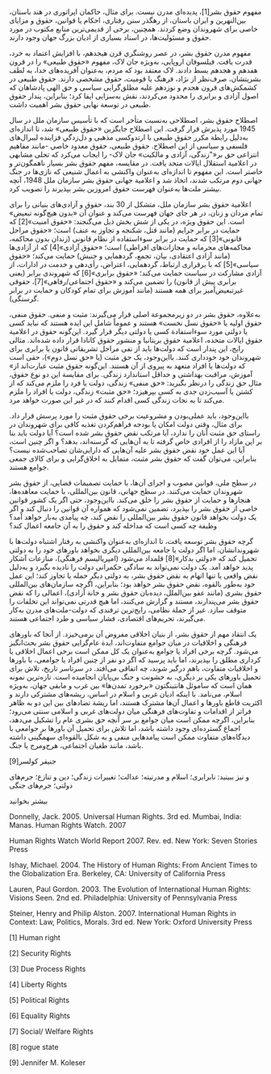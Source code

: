   مفهوم حقوق بشر[1]، پدیده‌ای مدرن نیست. برای مثال، حاکمان اپراتوری در هند باستان، بین‌النهرین و ایران باستان، از رهگذر سنن رفتاری، احکام یا قوانین، حقوق و مزایای خاصی برای شهروندان وضع کردند. همچنین، برخی از قدیمی‌ترین منابع مکتوب در مورد حقوق و مسئولیت‌ها، در اسناد بسیاری از ادیان بزرگ جهان وجود دارند.

مفهوم مدرن حقوق بشر، در عصر روشنگري قرن هيجدهم، با افزایش اعتماد به خرد، قدرت يافت. فیلسوفان اروپایی، به‌ویژه جان لاک، مفهوم «حقوق طبیعی» را در قرون هفدهم و هجدهم بسط دادند. لاک معتقد بود که مردم، به‌عنوان آفریده‌های خدا، به لطف بشریتشان، صرف‌نظر از نژاد، فرهنگ یا قومیت، حقوق مشخصی دارند. حقوق طبیعی در کشمکش‌های قرون هجدم و نوزدهم علیه مطلق‌گرایی سیاسی و حق الهی پادشاهان که اصول آزادی و برابری را محدود می‌کردند، نقش به‌سزایی ایفا کرد؛ بنابراین، پندار حقوق طبیعی در توسعة نهایی حقوق بشر اهمیت داشت.

اصطلاح حقوق بشر، اصطلاحی به‌نسبت متأخر است که با تأسیس سازمان ملل در سال 1945 مورد پذیرش قرار گرفت. این اصطلاح جایگزین «حقوق طبیعی» شد، تا اندازه‌ای به‌دلیل رابطة مکرر حقوق طبیعی با ارتدوکسی مذهبی و دل‌زدگي فزاينده لیبرال‌های فلسفی و سیاسی از این اصطلاح. حقوق طبیعی، حقوق معدود خاصي -مانند مفاهیم انتزاعی حق بر«"زندگی، آزادی و مالکیت» جان لاک- را ایجاب می‌کرد که تجلی مشابهی در اعلامیة استقلال ایالات متحد یافت. در مقایسه، مفهم حقوق بشر بسیار ناهمگون‌تر و خاص‏تر است. این مفهوم تا اندازه‌ای به‌عنوان واکنشی به اعمال شنیعی که نازی‌ها در جنگ جهانی دوم مرتکب شدند، اتخاذ شد و اعلامیة جهانی حقوق بشر سازمان ملل 1948، آنچه بیشتر ملت‌ها به‌عنوان فهرست حقوق امروزین بشر بپذیرند را تصویب کرد.

 اعلامیة حقوق بشر سازمان ملل، متشکل از 30 بند، حقوق و آزادی‌های بنیانی را برای تمام مردان و زنان، در هر جای جهان فهرست می‌کند و عنوان آن «بدون هیچ‌گونه تبعیض» است. این حقوق ویژه، در یکی از شش بخش ذیل می‌گنجند: «حقوق امنیت»[2] که حمایت در برابر جرایم (مانند قتل، شکنجه و تجاوز به عنف) است؛ «حقوق مراحل قانونی»[3] که حمایت در برابر سوءاستفاده از نظام قانونی (زندان بدون محاکمه، محاکمه‌های محرمانه و مجازات‌های افراطی) است؛ «حقوق آزادی»[4] که از آزادی‌ها (مانند آزادی اعتقادی، بیان، تجمع، گردهمایی و جنبش) حمایت می‌کند؛ «حقوق سیاسی»[5] که با برقراری ارتباط، گردهمایی، اعتراض، رأی‌دهی و خدمت در ادارات، از آزادی مشارکت در سیاست حمایت می‌کند؛ «حقوق برابری»[6] که شهروندی برابر (یعنی برابری پیش از قانون) را تضمین می‌کند و «حقوق اجتماعی/رفاهی»[7]، حقوقی غیرتبعیض‌آمیز برای همه هستند (مانند آموزش برای تمام کودکان و حمایت در برابر گرسنگی).

به‌علاوه، حقوق بشر در دو زیرمجموعة اصلی قرار می‌گیرند: مثبت و منفی. حقوق منفی، حقوق اولیه یا «حقوق نسل نخست» هستند و عموماً شامل این ایده هستند که نباید کسی یا دولتی مورد سوءاستفادة کسی یا دولتی دیگر قرار گیرد. این‌گونه حقوق در اعلامیة حقوق ایالات متحده، اعلامیة حقوق بریتانیا و منشور حقوق کانادا قرار داده شده‌اند. مثالی رایج، این پندار است که دولت‌ها باید از نفی مراحل تشریقاتی قانون یا برابری برای شهروندان خود خودداری کنند. بااین‌وجود، یک حق مثبت (یا «حق نسل دوم»)، حقی است که دولت‌ها یا افراد متعهد به پیروی از آن هستند. این‌گونه حقوق مثبت عبارت‌اند از» آموزش، مراقبت بهداشتی و حداقل استاندارد زندگی. برای مقایسة این دو نوع حقوق، مثال حق زندگی را درنظر بگیرید: «حق منفی» زندگی، دولت یا فرد را ملزم می‌کند که از کشتن یا آسیب‌زدن جدی به کسی بپرهیزد؛ «حق مثبت» زندگی، دولت یا افراد را ملزم می‌کند تا به نجات زندگی کسی اقدام کنند که در غیر این صورت خواهد مرد.

بااین‌وجود، باید عملی‌بودن و مشروعیت برخی حقوق مثبت را مورد پرسش قرار داد. برای مثال، وقتی دولت امکان یا بودجه فراهم‌کردن تغذیه کافی برای شهروندان در راستای حق مثبت آنان را ندارد، آیا مرتکب نقض حقوق بشر شده است؟ آیا دولت باید بنا بر این مازاد را از افرادی خاص گرفته تا به آن‌هایی که گرسنه‌اند، بدهد؟ و اگر چنین است، آیا این عمل خود نقض حقوق بشر علیه آن‌هایی که دارایی‌شان تصاحب‌شده نیست؟ بنابراین، می‌توان گفت که حقوق بشر مثبت، متمایل به اخلاق‌گرایی و برای کالای جمعی جوامع هستند.

در سطح ملی، قوانین مصوب و اجرای آن‌ها، با حمایت تصمیمات قضایی، از حقوق بشر شهروندان حمایت می‌کنند. در سطح جهانی، قانون بین‌المللی، با حمایت معاهده‌ها، هنجارها و حمایت از حقوق بشر را خلق می‌کند. بااین‌وجود، حتی اگر یک کشور قوانین خاصی از حقوق بشر را بپذیرد، تضمین نمی‌‌شود که همواره آن قوانین را دنبال کند و اگر یک دولت بخواهد قانون حقوق بشر بین‌المللی را نقض کند، چه پیامدی به‌بار خواهد آمد؟ وظیفة چه کسی است که مداخله کند و حقوق را به آن جامعه اعمال کند؟

گرچه حقوق بشر توسعه یافت، تا اندازه‌ای به‌عنوان واکنشی به رفتار اشتباه دولت‌ها با شهروندانشان، اما اگر دولت یا جامعه بین‌المللی دیگری بخواهد باورهای خود را به دولتی تحمیل کند که «دولتی بدکار»[8] قلمداد می‌شود (امپریالیسم فرهنگی)، منازعات آشکار پدید خواهد آمد. یک دولت نمی‌تواند به سادگی حکمرانی دولت را نادیده بگیرد و به‌دلیل نقض واقعی یا تنها اتهام به نقض حقوق بشر، به دولتی دیگر حمله یا تجاوز کند؛ این عمل خود به‌طور بالقوه، نقض حقوق بشر خواهد بود؛ بنابراین، اگرچه سازمان‌های بین‌المللی حقوق بشری (مانند عفو بین‌الملل، دیده‌بان حقوق بشر و خانة آزادی)، اعمالی را که نقض حقوق بشر می‌پندارند، مستند و گزارش می‌کنند، اما هیچ قدرتی نمی‌تواند این تخلفات را متوقف سازد. غیر از حملة نظامی، رایج‌ترین ترفندی که دولت-ملت‌های مدرن به‌کار می‌گیرند، تحریم‌های اقتصادی، فشار سیاسی و طرد اجتماعی هستند.

یک انتقاد مهم از حقوق بشر، از بنیان اخلاقی مفروض آن برمی‌خیزد. از آنجا که باورهای فرهنگی و اخلاقیات در میان جوامع متفاوت‌اند، ایدة عام‌گرایی حقوق بشر بحث‌انگیز می‌شود. گرچه برخی افراد یا جوامع به‌عنوان یک کل ممکن است برخی اعمال اخلاقی یا کرداری مطلق را بپذیرند، اما باید پرسید که اگر دو نفر از چنین افراد یا جوامعی، با باورها و اخلاقیات متفاوت، باهم درگیر شوند، چه اتفاقی می‌افتد. در سرتاسر تاریخ، تلاش برای تحمیل باورهای یکی بر دیگری، به خشونت و جنگ بی‌پایان انجامیده است. تازه‌ترین نمونه همان است که ساموئل هانتینگتون «برخورد تمدن‌ها» بین غرب و مابقی جهان، به‌ویژه اسلام، می‌نامد. با اینکه ادیان غربی و اسلام در اساس، ریشه‌های مشترکی دارند و اکثریت قاطع باورها و اعمال آن‌ها مشترک هستند، اما ریشة تضادهای بین این دو به ظاهر فراتر از اقدامات و تفاوت‌های فرهنگی میان دولت‌های غربی و اسلامی سنتی می‌رود؛ بنابراین، اگرچه ممکن است میان جوامع بر سر آنچه حق بشری عام را تشکیل می‌دهد، اجماع گسترده‌ای وجود داشته باشد، اما تلاش برای تحمیل آن باورها بر جوامعی با دیدگاه‌های متفاوت ممکن است پیامدهایی منفی و به شکل بالقوه‌ای سهمگینی داشته باشد، مانند طغیان اجتماعی، هرج‌ومرج یا جنگ.

جنیفر کولسر[9]

و نیز ببینید: نابرابری؛ اسلام و مدرنیته؛ عدالت؛ تغییرات زندگی؛ دین و تنازع؛ جرم‌های دولتی؛ جرم‌های جنگی

بیشتر بخوانید

Donnelly, Jack. 2005. Universal Human Rights. 3rd ed. Mumbai, India: Manas. Human Rights Watch. 2007

Human Rights Watch World Report 2007. Rev. ed. New York: Seven Stories Press

Ishay, Michael. 2004. The History of Human Rights: From Ancient Times to the Globalization Era. Berkeley, CA: University of California Press

 Lauren, Paul Gordon. 2003. The Evolution of International Human Rights: Visions Seen. 2nd ed. Philadelphia: University of Pennsylvania Press

 Steiner, Henry and Philip Alston. 2007. International Human Rights in Context: Law, Politics, Morals. 3rd ed. New York: Oxford University Press

[1] Human right

 [2] Security Rights

 [3] Due Process Rights

[4] Liberty Rights

[5] Political Rights

 [6] Equality Rights

 [7] Social/ Welfare Rights

 [8] rogue state

[9] Jennifer M. Koleser

 

 

 

 